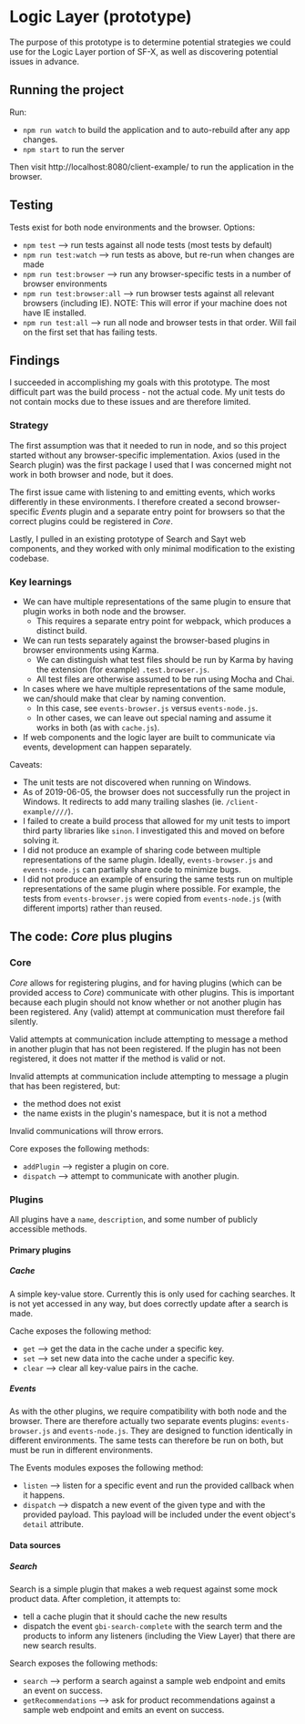 
# Logic Layer (prototype)

The purpose of this prototype is to determine potential strategies we could use for the Logic Layer portion of SF-X, as well as discovering potential issues in advance.

## Running the project

Run:

* `npm run watch` to build the application and to auto-rebuild after any app changes.
* `npm start` to run the server

Then visit http://localhost:8080/client-example/ to run the application in the browser.


## Testing

Tests exist for both node environments and the browser. Options:

* `npm test` --> run tests against all node tests (most tests by default)
* `npm run test:watch` --> run tests as above, but re-run when changes are made
* `npm run test:browser` --> run any browser-specific tests in a number of browser environments
* `npm run test:browser:all` --> run browser tests against all relevant browsers (including IE). NOTE: This will error if your machine does not have IE installed.
* `npm run test:all` --> run all node and browser tests in that order. Will fail on the first set that has failing tests.

## Findings

I succeeded in accomplishing my goals with this prototype. The most difficult part was the build process - not the actual code. My unit tests do not contain mocks due to these issues and are therefore limited.

### Strategy

The first assumption was that it needed to run in node, and so this project started without any browser-specific implementation. Axios (used in the Search plugin) was the first package I used that I was concerned might not work in both browser and node, but it does.

The first issue came with listening to and emitting events, which works differently in these environments. I therefore created a second browser-specific _Events_ plugin and a separate entry point for browsers so that the correct plugins could be registered in _Core_.

Lastly, I pulled in an existing prototype of Search and Sayt web components, and they worked with only minimal modification to the existing codebase.

### Key learnings

* We can have multiple representations of the same plugin to ensure that plugin works in both node and the browser.
  * This requires a separate entry point for webpack, which produces a distinct build.
* We can run tests separately against the browser-based plugins in browser environments using Karma.
  * We can distinguish what test files should be run by Karma by having the extension (for example) `.test.browser.js`.
  * All test files are otherwise assumed to be run using Mocha and Chai.
* In cases where we have multiple representations of the same module, we can/should make that clear by naming convention.
  * In this case, see `events-browser.js` versus `events-node.js`.
  * In other cases, we can leave out special naming and assume it works in both (as with `cache.js`).
* If web components and the logic layer are built to communicate via events, development can happen separately.

Caveats:
* The unit tests are not discovered when running on Windows.
* As of 2019-06-05, the browser does not successfully run the project in Windows. It redirects to add many trailing slashes (ie. `/client-example////`).
* I failed to create a build process that allowed for my unit tests to import third party libraries like `sinon`. I investigated this and moved on before solving it.
* I did not produce an example of sharing code between multiple representations of the same plugin. Ideally, `events-browser.js` and `events-node.js` can partially share code to minimize bugs.
* I did not produce an example of ensuring the same tests run on multiple representations of the same plugin where possible. For example, the tests from `events-browser.js` were copied from `events-node.js` (with different imports) rather than reused.

## The code: _Core_ plus plugins

### Core

_Core_ allows for registering plugins, and for having plugins (which can be provided access to _Core_) communicate with other plugins. This is important because each plugin should not know whether or not another plugin has been registered. Any (valid) attempt at communication must therefore fail silently.

Valid attempts at communication include attempting to message a method in another plugin that has not been registered. If the plugin has not been registered, it does not matter if the method is valid or not.

Invalid attempts at communication include attempting to message a plugin that has been registered, but:
* the method does not exist
* the name exists in the plugin's namespace, but it is not a method

Invalid communications will throw errors.

Core exposes the following methods:
* `addPlugin` --> register a plugin on core.
* `dispatch` --> attempt to communicate with another plugin.

### Plugins

All plugins have a `name`, `description`, and some number of publicly accessible methods.

#### Primary plugins

##### Cache

A simple key-value store. Currently this is only used for caching searches. It is not yet accessed in any way, but does correctly update after a search is made.

Cache exposes the following method:
* `get` --> get the data in the cache under a specific key.
* `set` --> set new data into the cache under a specific key.
* `clear` --> clear all key-value pairs in the cache.

##### Events

As with the other plugins, we require compatibility with both node and the browser. There are therefore actually two separate events plugins: `events-browser.js` and `events-node.js`. They are designed to function identically in different environments. The same tests can therefore be run on both, but must be run in different environments.

The Events modules exposes the following method:
* `listen` --> listen for a specific event and run the provided callback when it happens.
* `dispatch` --> dispatch a new event of the given type and with the provided payload. This payload will be included under the event object's `detail` attribute.


#### Data sources

##### Search

Search is a simple plugin that makes a web request against some mock product data. After completion, it attempts to:

* tell a cache plugin that it should cache the new results
* dispatch the event `gbi-search-complete` with the search term and the products to inform any listeners (including the View Layer) that there are new search results.

Search exposes the following methods:
* `search` --> perform a search against a sample web endpoint and emits an event on success.
* `getRecommendations` --> ask for product recommendations against a sample web endpoint and emits an event on success.
